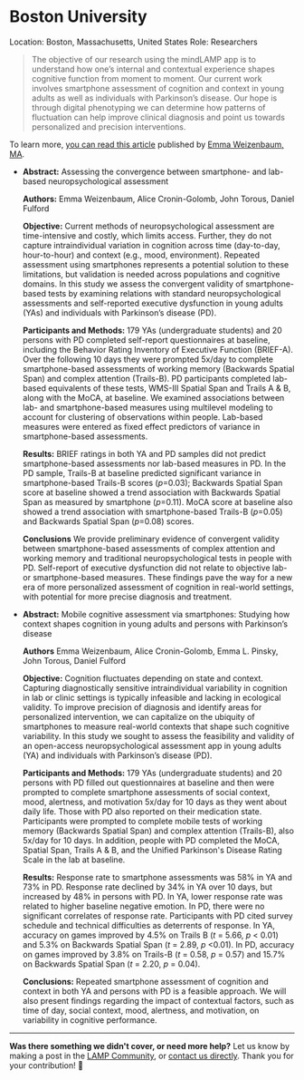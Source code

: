 # Boston University

Location: Boston, Massachusetts, United States
Role: Researchers

> The objective of our research using the mindLAMP app is to understand how one’s internal and contextual experience shapes cognitive function from moment to moment. Our current work involves smartphone assessment of cognition and context in young adults as well as individuals with Parkinson’s disease. Our hope is through digital phenotyping we can determine how patterns of fluctuation can help improve clinical diagnosis and point us towards personalized and precision interventions.

To learn more, [you can read this article](https://www.bu.edu/ihsip/2019/09/17/cognitive-testing-in-the-wild/) published by [Emma Weizenbaum, MA](https://www.bu.edu/neuropsychology/lab-members/emma-weizenbaum-ma/).

- **Abstract:** Assessing the convergence between smartphone- and lab-based neuropsychological assessment

    **Authors:** Emma Weizenbaum, Alice Cronin-Golomb, John Torous, Daniel Fulford

    **Objective:** Current methods of neuropsychological assessment are time-intensive and costly, which limits access. Further, they do not capture intraindividual variation in cognition across time (day-to-day, hour-to-hour) and context (e.g., mood, environment). Repeated assessment using smartphones represents a potential solution to these limitations, but validation is needed across populations and cognitive domains. In this study we assess the convergent validity of smartphone-based tests by examining relations with standard neuropsychological assessments and self-reported executive dysfunction in young adults (YAs) and individuals with Parkinson’s disease (PD).

    **Participants and Methods:** 179 YAs (undergraduate students) and 20 persons with PD completed self-report questionnaires at baseline, including the Behavior Rating Inventory of Executive Function (BRIEF-A). Over the following 10 days they were prompted 5x/day to complete smartphone-based assessments of working memory (Backwards Spatial Span) and complex attention (Trails-B). PD participants completed lab-based equivalents of these tests, WMS-III Spatial Span and Trails A & B, along with the MoCA, at baseline. We examined associations between lab- and smartphone-based measures using multilevel modeling to account for clustering of observations within people. Lab-based measures were entered as fixed effect predictors of variance in smartphone-based assessments.

    **Results:** BRIEF ratings in both YA and PD samples did not predict smartphone-based assessments nor lab-based measures in PD. In the PD sample, Trails-B at baseline predicted significant variance in smartphone-based Trails-B scores (*p*=0.03); Backwards Spatial Span score at baseline showed a trend association with Backwards Spatial Span as measured by smartphone (*p*=0.11). MoCA score at baseline also showed a trend association with smartphone-based Trails-B (*p*=0.05) and Backwards Spatial Span (*p*=0.08) scores.

    **Conclusions** We provide preliminary evidence of convergent validity between smartphone-based assessments of complex attention and working memory and traditional neuropsychological tests in people with PD. Self-report of executive dysfunction did not relate to objective lab- or smartphone-based measures. These findings pave the way for a new era of more personalized assessment of cognition in real-world settings, with potential for more precise diagnosis and treatment.

- **Abstract:** Mobile cognitive assessment via smartphones: Studying how context shapes cognition in young adults and persons with Parkinson’s disease

    **Authors** Emma Weizenbaum, Alice Cronin-Golomb, Emma L. Pinsky, John Torous, Daniel Fulford

    **Objective:** Cognition fluctuates depending on state and context. Capturing diagnostically sensitive intraindividual variability in cognition in lab or clinic settings is typically infeasible and lacking in ecological validity. To improve precision of diagnosis and identify areas for personalized intervention, we can capitalize on the ubiquity of smartphones to measure real-world contexts that shape such cognitive variability. In this study we sought to assess the feasibility and validity of an open-access neuropsychological assessment app in young adults (YA) and individuals with Parkinson’s disease (PD).

    **Participants and Methods:** 179 YAs (undergraduate students) and 20 persons with PD filled out questionnaires at baseline and then were prompted to complete smartphone assessments of social context, mood, alertness, and motivation 5x/day for 10 days as they went about daily life. Those with PD also reported on their medication state. Participants were prompted to complete mobile tests of working memory (Backwards Spatial Span) and complex attention (Trails-B), also 5x/day for 10 days. In addition, people with PD completed the MoCA, Spatial Span, Trails A & B, and the Unified Parkinson's Disease Rating Scale in the lab at baseline.

    **Results:** Response rate to smartphone assessments was 58% in YA and 73% in PD. Response rate declined by 34% in YA over 10 days, but increased by 48% in persons with PD. In YA, lower response rate was related to higher baseline negative emotion. In PD, there were no significant correlates of response rate. Participants with PD cited survey schedule and technical difficulties as deterrents of response. In YA, accuracy on games improved by 4.5% on Trails B (*t* = 5.66, *p* < 0.01) and 5.3% on Backwards Spatial Span (*t* = 2.89, *p* <0.01). In PD, accuracy on games improved by 3.8% on Trails-B (*t* = 0.58, *p* = 0.57) and 15.7% on Backwards Spatial Span (*t* = 2.20, *p* = 0.04).

    **Conclusions:** Repeated smartphone assessment of cognition and context in both YA and persons with PD is a feasible approach. We will also present findings regarding the impact of contextual factors, such as time of day, social context, mood, alertness, and motivation, on variability in cognitive performance.

---

**Was there something we didn't cover, or need more help?**
Let us know by making a post in the [LAMP Community](https://community.lamp.digital/), or [contact us directly](mailto:team@digitalpsych.org). Thank you for your contribution! 🌟